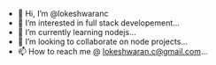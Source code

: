 - 👋 Hi, I’m @lokeshwaranc
- 👀 I’m interested in full stack developement...
- 🌱 I’m currently learning nodejs...
- 💞️ I’m looking to collaborate on node projects...
- 📫 How to reach me @ lokeshwaran.c@gmail.com...

<!---
lokeshwaranc/lokeshwaranc is a ✨ special ✨ repository because its `README.md` (this file) appears on your GitHub profile.
You can click the Preview link to take a look at your changes.
--->
